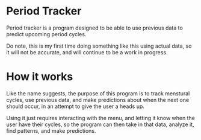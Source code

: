 # Period Tracker

Period tracker is a program designed to be able to use previous data to predict upcoming period cycles. 

Do note, this is my first time doing something like this using actual data, so it will not be accurate, and will continue to be a work in progress.

# How it works
Like the name suggests, the purpose of this program is to track menstural cycles, use previous data, and make predictions about when the next one should occur, in an attempt to give the user a heads up. 

Using it just requires interacting with the menu, and letting it know when the user have their cycles, so the program can then take in that data, analyze it, find patterns, and make predictions.